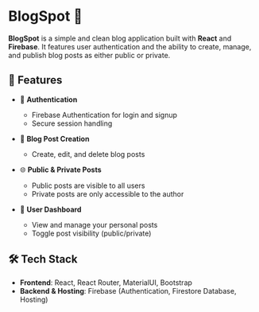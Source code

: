 # BlogSpot 📝

**BlogSpot** is a simple and clean blog application built with **React** and **Firebase**. It features user authentication and the ability to create, manage, and publish blog posts as either public or private.

## 🚀 Features

- 🔐 **Authentication**  
  - Firebase Authentication for login and signup
  - Secure session handling

- 📝 **Blog Post Creation**  
  - Create, edit, and delete blog posts

- 🌐 **Public & Private Posts**  
  - Public posts are visible to all users
  - Private posts are only accessible to the author

- 👤 **User Dashboard**  
  - View and manage your personal posts
  - Toggle post visibility (public/private)

## 🛠️ Tech Stack

- **Frontend**: React, React Router, MaterialUI, Bootstrap
- **Backend & Hosting**: Firebase (Authentication, Firestore Database, Hosting)